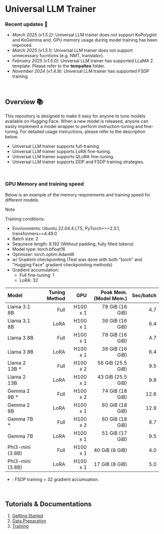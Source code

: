 # Universal LLM Trainer


### Recent updates 📣
* *March 2025 (v1.5.2)*: Universal LLM trainer does not support KoPolyglot and KoGemma and, GPU memory usage during model training has been improved.
* *March 2025 (v1.5.1)*: Universal LLM trainer does not support unnecessary fucntions (e.g. NMT, translator).
* *February 2025 (v1.5.0)*: Universal LLM trainer has supported LLaMA 2 template. Please refer to the **tempaltes** folder.
* *November 2024 (v1.4.9)*: Universal LLM trainer has supported FSDP training.

&nbsp;



## Overview 📚
This repository is designed to make it easy for anyone to tune models available on Hugging Face.
When a new model is released, anyone can easily implement a model wrapper to perform instruction-tuning and fine-tuning.
For detailed usage instructions, please refer to the description below.
* Universal LLM trainer supports full-training.
* Universal LLM trainer supports LoRA fine-tuning.
* Universal LLM trainer supports QLoRA fine-tuning.
* Universal LLM trainer supports DDP and FSDP training strategies.

&nbsp;


### GPU Memory and training speed
Below is an example of the memory requirements and training speed for different models.

> [!NOTE]
> Training conditions: 
> - Environments: Ubuntu 22.04.4 LTS, PyTorch===2.5.1, transformers==4.49.0
> - Batch size: 2
> - Sequnece length: 8,192 (Without padding, fully filled tokens)
> - Model type: torch.bfloat16
> - Optimizer: torch.optim.AdamW
> - w/ Gradient checkpointing (Test was done with both "torch" and "Hugging Face" gradient checkpointing methods)
> - Gradient accumulation: 
>   - Full fine-tuning: 1
>   - LoRA: 32

| Model | Tuning Method | GPU | Peak Mem. (Model Mem.) | Sec/batch |
|:- |-:|-:|-:|-:|
| Llama 3.1 8B    | Full | H100 x 1  | 78 GiB (16 GiB)    | 4.7    |
| Llama 3.1 8B    | LoRA | H100 x 1  | 36 GiB (16 GiB)    | 6.4    |
| Llama 3 8B      | Full | H100 x 1  | 78 GiB (16 GiB)    | 4.7    |
| Llama 3 8B      | LoRA | H100 x 1  | 36 GiB (16 GiB)    | 6.4    |
| Llama 2 13B *   | Full | H100 x 2  | 56 GiB (25.5 GiB)  | 9.5    |  
| Llama 2 13B     | LoRA | H100 x 1  | 43 GiB (25.5 GiB)  | 9.8    |
| Gemma 2 9B *    | Full | H100 x 2  | 74 GiB (18 GiB)    | 12.6   |
| Gemma 2 9B      | LoRA | H100 x 1  | 60 GiB (18 GiB)    | 12.9   |
| Gemma 7B *      | Full | H100 x 2  | 60 GiB (18 GiB)    | 8.7    |   
| Gemma 7B        | LoRA | H100 x 1  | 51 GiB (17 GiB)    | 9.5    |
| Phi3-mini (3.8B)| Full | H100 x 1  | 40 GiB (8 GiB)     | 4.0    |
| Phi3-mini (3.8B)| LoRA | H100 x 1  | 17 GiB (8 GiB)     | 5.0    |
* : FSDP training + 32 gradient accumuation.

&nbsp;

<!-- ## Repository Structure
This repository is structured as follows.
```
├── config
│   └── *.yaml
├── config_lora
│   └── *.yaml
│
├── data
│   └── ${DATA_NAME}
│       └── ${DATA_NAME}.pkl
│
├── demo
│   ├── front
│   │   └── design
│   └── server.py
│
├── docker
│   ├── Dockerfile
│   └── requirements.txt
│
├── src
│   ├── data_collection             # Datasets wrappers
│   ├── models                      # Model wrappers
│   ├── run
│   │   ├── chat.py                 # The entry point of simple chat demo for trained LLM model
│   │   ├── train_deepspeed.py      # The entry point of deepspeed LLM training
│   │   ├── train.py                # The entry point of LLM training
│   │   └── validation.py           # The entry point of evaluation of trained LLM model
│   ├── task
│   ├── tools
│   │   ...
│   │   └── tokenizers              # LLM tokenizer wrappers
│   ├── trainer
│   │   ├── build.py
│   │   ├── trainer_deepspeed.py    # Deepspeed training trainer
│   │   └── trainer.py              # Training trainer
│   └── utils
│
└── templates                       # LLM instruction templates
```
<br><br> -->

## Tutorials & Documentations
1. [Getting Started](./docs/1_getting_start.md)
2. [Data Preparation](./docs/2_data_preparation.md)
3. [Training](./docs/3_training.md)
